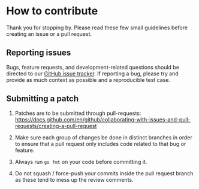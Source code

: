 # How to contribute #

Thank you for stopping by. Please read these few small guidelines before
creating an issue or a pull request.


## Reporting issues ##

Bugs, feature requests, and development-related questions should be directed to
our [GitHub issue tracker](https://github.com/airbusgeo/geocube).  If
reporting a bug, please try and provide as much context as possible and a
reproducible test case.

## Submitting a patch ##

  1. Patches are to be submitted through pull-requests: https://docs.github.com/en/github/collaborating-with-issues-and-pull-requests/creating-a-pull-request

  1. Make sure each group of changes be done in distinct branches in order to
     ensure that a pull request only includes code related to that bug or feature.

  1. Always run `go fmt` on your code before committing it.

  1. Do not squash / force-push your commits inside the pull request branch as
     these tend to mess up the review comments.

